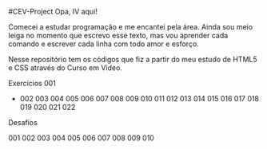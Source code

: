 #CEV-Project
Opa, IV aqui!

Comecei a estudar programação e me encantei pela área. Ainda sou meio leiga no momento que escrevo esse texto, mas vou aprender cada comando e escrever cada linha com todo amor e esforço.

Nesse repositório tem os códigos que fiz a partir do meu estudo de HTML5 e CSS através do Curso em Vídeo.

Exercícios
001
- <a href= "https://ivcodingstuff.github.io/Projeto-do-Curso-em-V-deo-HTML5-e-CSS3-/estudos/html-css/exercicios/modulo-1/ex001/index.html"></a>
002
003
004
005
006
007
008
009
010
011
012
013
014
015
016
017
018
019
020
021
022

<a href= "https://ivcodingstuff.github.io/Projeto-do-Curso-em-V-deo-HTML5-e-CSS3-/Estudos/html-css/exercicios/modulo-1/ex001/index.html"></a>

Desafios

001
002
003
004
005
006
007
008
009
010